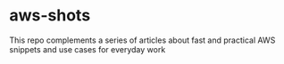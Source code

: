 # aws-shots
This repo complements a series of articles about fast and practical AWS snippets and use cases for everyday work
